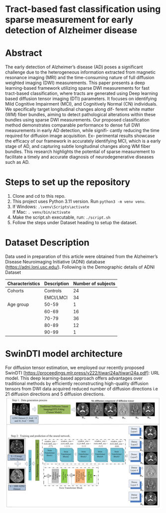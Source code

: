 # Tract-based fast classification using sparse measurement for early detection of Alzheimer disease

# Abstract
The early detection of Alzheimer’s disease (AD) poses a significant challenge due to the heterogeneous information extracted from magnetic resonance imaging (MRI) and the time-consuming nature of full diffusion weighted imaging (DWI) measurements. This paper presents a deep learning-based framework utilizing sparse DWI measurements for fast tract-based classification, where tracts are generated using Deep learning based diffusion tensor imaging (DTI) parameters. It focuses on identifying Mild Cognitive Impairment (MCI), and Cognitively Normal (CN) individuals. We specifically target longitudinal changes along dif- ferent white matter (WM) fiber bundles, aiming to detect pathological alterations within these bundles using sparse DWI measurements. Our proposed classification method demonstrates comparable performance to dense full DWI measurements in early AD detection, while signifi- cantly reducing the time required for diffusion image acquisition. Ex- perimental results showcase the efficacy of our framework in accurately identifying MCI, which is a early stage of AD, and capturing subtle longitudinal changes along WM fiber bundles. This research highlights the potential of sparse measurement to facilitate a timely and accurate diagnosis of neurodegenerative diseases such as AD.

# Steps to set up the repository

1. Clone and cd to this repo.
2. This project uses Python 3.11 version. Run `python3 -m venv venv`.
3. If Windows:
     `.\venv\Scripts\activate`
   <br/>
   If Mac:
     `. venv/bin/activate`
5. Make the script.sh executable, run: `./script.sh`
6. Follow the steps under Dataset heading to setup the dataset.


# Dataset Description
Data used in preparation of this article were obtained from the Alzheimer’s Disease Neuroimaging Initiative (ADNI) database (https://adni.loni.usc.edu/).
Following is the Demographic details of ADNI Dataset

| Characteristics | Description | Number of subjects |
|---|---|---|
| Cohorts          | Controls     | 24                 |
|                 | EMCI/LMCI    | 34                 |
| Age group        | 50-59        | 1                  |
|                 | 60-69        | 16                 |
|                 | 70-79        | 36                 |
|                 | 80-89        | 12                 |
|                 | 90-99        | 1                  |



# SwinDTI model architecture 
For diffusion tensor estimation, we employed our recently proposed SwinDTI  [https://proceedings.mlr.press/v222/tiwari24a/tiwari24a.pdf]: URL model. This deep learning-based approach offers advantages over traditional methods by efficiently reconstructing high-quality diffusion tensors from DWI data acquired reduced number of diffusion directions i.e 21 diffusion directions and 5 diffusion directions.
![](Figures/SwinDTI_model_architecture.png)
